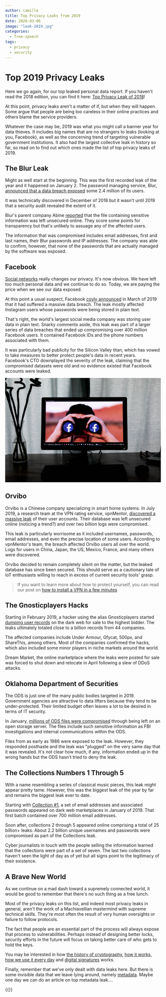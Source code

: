 ```yaml
---
author: camille
title: Top Privacy Leaks from 2019
date: 2020-03-06
image: "leak-2019.jpg"
categories:
  - free-speech
tags:
  - privacy
  - security
---
```


# Top 2019 Privacy Leaks

Here we go again, for our top leaked personal data report. If you haven't read the 2018 edition, you can find it here: [Top Privacy Leak of 2018](https://berty.tech/blog/top-privacy-leak-2018/)!

At this point, privacy leaks aren't a matter of if, but when they will happen. Some argue that people are being too careless in their online practices and others blame the service providers.

Whatever the case may be, 2019 was what you might call a banner year for data thieves. It includes big names that are no strangers to leaks (looking at you, Facebook), as well as the concerning trend of targeting vulnerable government institutions. It also had the largest collective leak in history so far, so read on to find out which ones made the list of top privacy leaks of 2019.

## The Blur Leak

Might as well start at the beginning. This was the first recorded leak of the year and it happened on January 2. The password managing service, Blur, [announced that a data breach exposed](https://securityledger.com/2019/01/abine-says-blur-password-manager-user-information-exposed/) some 2.4 million of its users.

It was technically discovered in December of 2018 but it wasn't until 2019 that a security audit revealed the extent of it.

Blur's parent company Abine [reported](https://www.abine.com/blog/2018/blur-security-update/) that the file containing sensitive information was left unsecured online. They score some points for transparency but that's unlikely to assuage any of the affected users.

The information that was compromised includes email addresses, first and last names, their Blur passwords and IP addresses. The company was able to confirm, however, that none of the passwords that are actually managed by the software was exposed.

## Facebook

[Social networks](https://berty.tech/blog/privacy-social-network/) really changes our privacy. It's now obvious. We have left too much personal data and we continue to do so. Today, we are paying the price when we see our data exposed.

At this point a usual suspect, Facebook [coyly announced](https://about.fb.com/news/2019/03/keeping-passwords-secure/) in March of 2019 that it had suffered a massive data breach. The leak mostly affected Instagram users whose passwords were being stored in plain text.

That's right, the world's largest social media company was storing user data in plain text. Snarky comments aside, this leak was part of a larger series of data breaches that ended up compromising over 400 million Facebook users. It contained Facebook IDs and the phone numbers associated with them.

It was particularly bad publicity for the Silicon Valley titan, which has vowed to take measures to better protect people's data in recent years. Facebook's CTO downplayed the severity of the leak, claiming that the compromised datasets were old and no evidence existed that Facebook accounts were leaked.

![](facebook.jpg)


## Orvibo

Orvibo is a Chinese company specializing in smart home systems. In July 2019, a research team at the VPN rating service, vpnMentor, [discovered a massive leak](https://www.vpnmentor.com/blog/report-orvibo-leak/) of their user accounts. Their database was left unsecured online (noticing a trend?) and over two billion logs were compromised.

This leak is particularly worrisome as it included usernames, passwords, email addresses, and even the precise location of some users. According to vpnMentor's team, the breach affected Orvibo users all over the world. Logs for users in China, Japan, the US, Mexico, France, and many others were discovered.

Orvibo decided to remain completely silent on the matter, but the leaked database has since been secured. This should serve as a cautionary tale of IoT enthusiasts willing to reach in excess of current security tools' grasp.

> If you want to learn more about how to protect yourself, you can read our post on [how to install a VPN in a few minutes](https://berty.tech/blog/how-vpn-phone/)


## The Gnosticplayers Hacks

Starting in February 2019, a hacker using the alias Gnosticplayers started [dumping user records](https://cyware.com/news/times-when-gnosticplayers-hacker-made-headlines-for-selling-troves-of-stolen-data-on-dark-web-f8849502) on the dark web for sale to the highest bidder. The leaks ultimately totaled close to a billion records from 44 companies.

The affected companies include Under Armour, Gfycat, 500px, and ShareThis, among others. Most of the companies confirmed the hacks, which also included some minor players in niche markets around the world.

Dream Market, the online marketplace where the leaks were posted for sale was forced to shut down and relocate in April following a slew of DDoS attacks.

## Oklahoma Department of Securities

The ODS is just one of the many public bodies targeted in 2019. Government agencies are attractive to data lifters because they tend to be under-protected. Their limited budget often leaves a lot to be desired in terms of IT security.

In January, [millions of ODS files were compromised](https://threatpost.com/oklahoma-gov-data-leak/140936/) through being left on an open storage server. The files include such sensitive information as FBI investigations and internal communications within the ODS.

Files from as early as 1986 were exposed to the leak. However, they responded posthaste and the leak was "plugged" on the very same day that it was revealed. It's not clear how much, if any, information ended up in the wrong hands but the ODS hasn't tried to deny the leak.

## The Collections Numbers 1 Through 5

With a name resembling a series of classical music pieces, this leak might appear pretty tame. However, this was the biggest leak of the year by far and remains the biggest leak ever to date.

Starting with [Collection #1](https://en.wikipedia.org/wiki/Collection_No._1), a set of email addresses and associated passwords appeared on dark web marketplaces in January of 2019. That first batch contained over 700 million email addresses.

Soon after, collections 2 through 5 appeared online comprising a total of 25 billion+ leaks. About 2.2 billion unique usernames and passwords were compromised as part of the Collections leak.

Cyber journalists in touch with the people selling the information learned that the collections were part of a set of seven. The last two collections haven't seen the light of day as of yet but all signs point to the legitimacy of their existence.

## A Brave New World

As we continue on a mad dash toward a supremely connected world, it would be good to remember that there's no such thing as a free lunch.

Most of the privacy leaks on this list, and indeed most privacy leaks in general, aren't the work of a Machiavellian mastermind with supreme technical skills. They're most often the result of very human oversights or failure to follow protocols.

The fact that people are an essential part of the process will always expose that process to vulnerabilities. Perhaps instead of designing better locks, security efforts in the future will focus on taking better care of who gets to hold the keys.


You may be interested in how [the history of cryptography](https://berty.tech/blog/history-cryptography/), [how it works](https://berty.tech/blog/e2e-encryption/), [how we use it every day](https://berty.tech/blog/cryptography-daily-usage/) and [digital signatures](https://berty.tech/blog/digital_signature/) works.

Finally, remember that we've only dealt with data leaks here. But there is some invisible data that we leave lying around, namely [metadata](https://berty.tech/blog/what-is-metadat). Maybe one day we can do an article on top metadata leak....


 {{<tweet id="1224339846333976577">}}
